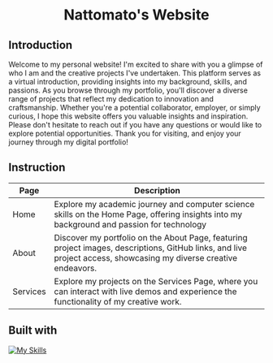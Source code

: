 # <h1 align="center">Nattomato's Website</h1>

## Introduction
Welcome to my personal website! I'm excited to share with you a glimpse of who I am and the creative projects I've undertaken. This platform serves as a virtual introduction, providing insights into my background, skills, and passions. As you browse through my portfolio, you'll discover a diverse range of projects that reflect my dedication to innovation and craftsmanship. Whether you're a potential collaborator, employer, or simply curious, I hope this website offers you valuable insights and inspiration. Please don't hesitate to reach out if you have any questions or would like to explore potential opportunities. Thank you for visiting, and enjoy your journey through my digital portfolio!



## Instruction
| Page  | Description |
| ------------- | ------------- |
| Home  | Explore my academic journey and computer science skills on the Home Page, offering insights into my background and passion for technology  |
| About  | Discover my portfolio on the About Page, featuring project images, descriptions, GitHub links, and live project access, showcasing my diverse creative endeavors.  |
| Services  | Explore my projects on the Services Page, where you can interact with live demos and experience the functionality of my creative work.  |



## Built with
[![My Skills](https://skillicons.dev/icons?i=html,css,javascript)](https://skillicons.dev)
